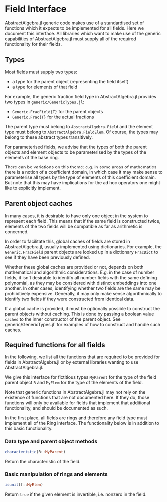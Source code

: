 # Field Interface

AbstractAlgebra.jl generic code makes use of a standardised set of functions which it
expects to be implemented for all fields. Here we document this interface. All libraries
which want to make use of the generic capabilities of AbstractAlgebra.jl must supply
all of the required functionality for their fields.

## Types

Most fields must supply two types:
  - a type for the parent object (representing the field itself)
  - a type for elements of that field

For example, the generic fraction field type in AbstractAlgebra.jl provides two 
types in `generic/GenericTypes.jl`: 

  - `Generic.FracField{T}` for the parent objects
  - `Generic.Frac{T}` for the actual fractions

The parent type must belong to `AbstractAlgebra.Field` and the element type must belong
to `AbstractAlgebra.FieldElem`. Of course, the types may belong to these abstract types
transitively.

For parameterised fields, we advise that the types of both the parent objects and
element objects to be parameterised by the types of the elements of the base ring.

There can be variations on this theme: e.g. in some areas of mathematics there is a
notion of a coefficient domain, in which case it may make sense to parameterise all
types by the type of elements of this coefficient domain. But note that this may have
implications for the ad hoc operators one might like to explicitly implement.

## Parent object caches

In many cases, it is desirable to have only one object in the system to represent each
field. This means that if the same field is constructed twice, elements of the two fields
will be compatible as far as arithmetic is concerned.

In order to facilitate this, global caches of fields are stored in AbstractAlgebra.jl,
usually implemented using dictionaries. For example, the `Generic.FracField` parent
objects are looked up in a dictionary `FracDict` to see if they have been previously
defined.

Whether these global caches are provided or not, depends on both mathematical and
algorithmic considerations. E.g. in the case of number fields, it isn't desirable to
identify all number fields with the same defining polynomial, as they may be considered
with distinct embeddings into one another. In other cases, identifying whether two
fields are the same may be prohibitively expensive. Generally, it may only make sense
algorithmically to identify two fields if they were constructed from identical data.

If a global cache is provided, it must be optionally possible to construct the parent
objects without caching. This is done by passing a boolean value `cached` to the inner
constructor of the parent object. See generic/GenericTypes.jl` for examples of how to
construct and handle such caches.

## Required functions for all fields

In the following, we list all the functions that are required to be provided for fields
in AbstractAlgebra.jl or by external libraries wanting to use AbstractAlgebra.jl.

We give this interface for fictitious types `MyParent` for the type of the field parent
object `R` and `MyElem` for the type of the elements of the field.

Note that generic functions in AbstractAlgebra.jl may not rely on the existence of
functions that are not documented here. If they do, those functions will only be
available for fields that implement that additional functionality, and should be
documented as such.

In the first place, all fields are rings and therefore any field type must implement
all of the Ring interface. The functionality below is in addition to this basic
functionality.

### Data type and parent object methods

```julia
characteristic(R::MyParent)
```

Return the characteristic of the field.

### Basic manipulation of rings and elements

```julia
isunit(f::MyElem)
```

Return `true` if the given element is invertible, i.e. nonzero in the field.


